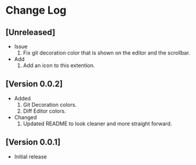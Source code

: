 # Change Log

## [Unreleased]

- Issue
  1. Fix git decoration color that is shown on the editor and the scrollbar.
- Add
  1. Add an icon to this extention.

## [Version 0.0.2]

- Added
  1. Git Decoration colors.
  2. Diff Editor colors.
- Changed
  1. Updated README to look cleaner and more straight forward.

## [Version 0.0.1]

- Initial release
